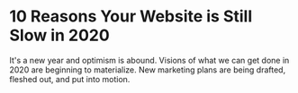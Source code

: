 # 10 Reasons Your Website is Still Slow in 2020

It's a new year and optimism is abound. Visions of what we can get done in 2020 are beginning to materialize. New marketing plans are being drafted, fleshed out, and put into motion.
<!--stackedit_data:
eyJoaXN0b3J5IjpbLTEzNjE2ODc3OThdfQ==
-->